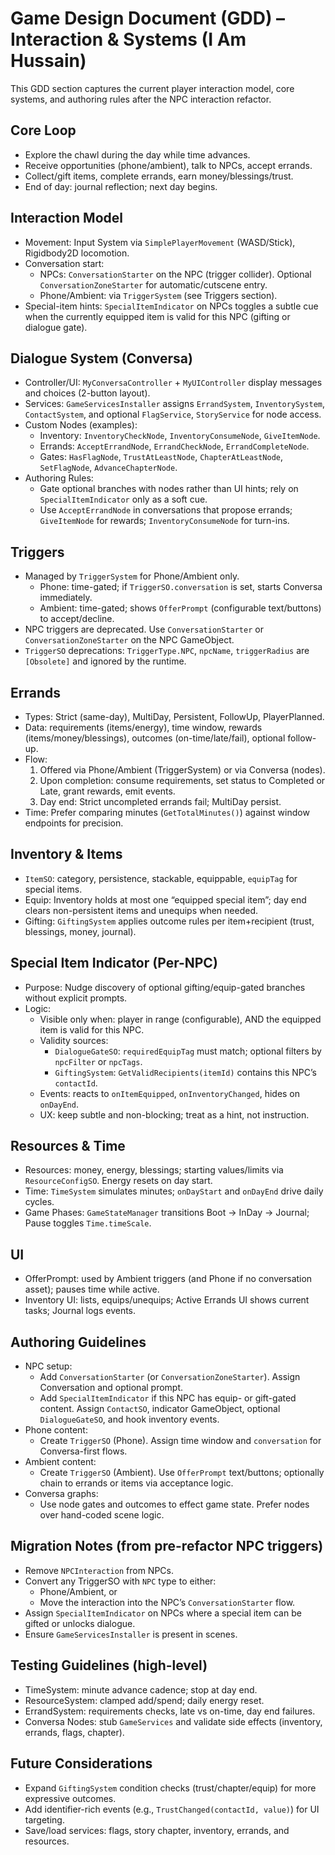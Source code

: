 # Game Design Document (GDD) – Interaction & Systems (I Am Hussain)

This GDD section captures the current player interaction model, core systems, and authoring rules after the NPC interaction refactor.

## Core Loop
- Explore the chawl during the day while time advances.
- Receive opportunities (phone/ambient), talk to NPCs, accept errands.
- Collect/gift items, complete errands, earn money/blessings/trust.
- End of day: journal reflection; next day begins.

## Interaction Model
- Movement: Input System via `SimplePlayerMovement` (WASD/Stick), Rigidbody2D locomotion.
- Conversation start:
  - NPCs: `ConversationStarter` on the NPC (trigger collider). Optional `ConversationZoneStarter` for automatic/cutscene entry.
  - Phone/Ambient: via `TriggerSystem` (see Triggers section).
- Special-item hints: `SpecialItemIndicator` on NPCs toggles a subtle cue when the currently equipped item is valid for this NPC (gifting or dialogue gate).

## Dialogue System (Conversa)
- Controller/UI: `MyConversaController` + `MyUIController` display messages and choices (2-button layout).
- Services: `GameServicesInstaller` assigns `ErrandSystem`, `InventorySystem`, `ContactSystem`, and optional `FlagService`, `StoryService` for node access.
- Custom Nodes (examples):
  - Inventory: `InventoryCheckNode`, `InventoryConsumeNode`, `GiveItemNode`.
  - Errands: `AcceptErrandNode`, `ErrandCheckNode`, `ErrandCompleteNode`.
  - Gates: `HasFlagNode`, `TrustAtLeastNode`, `ChapterAtLeastNode`, `SetFlagNode`, `AdvanceChapterNode`.
- Authoring Rules:
  - Gate optional branches with nodes rather than UI hints; rely on `SpecialItemIndicator` only as a soft cue.
  - Use `AcceptErrandNode` in conversations that propose errands; `GiveItemNode` for rewards; `InventoryConsumeNode` for turn-ins.

## Triggers
- Managed by `TriggerSystem` for Phone/Ambient only.
  - Phone: time-gated; if `TriggerSO.conversation` is set, starts Conversa immediately.
  - Ambient: time-gated; shows `OfferPrompt` (configurable text/buttons) to accept/decline.
- NPC triggers are deprecated. Use `ConversationStarter` or `ConversationZoneStarter` on the NPC GameObject.
- `TriggerSO` deprecations: `TriggerType.NPC`, `npcName`, `triggerRadius` are `[Obsolete]` and ignored by the runtime.

## Errands
- Types: Strict (same-day), MultiDay, Persistent, FollowUp, PlayerPlanned.
- Data: requirements (items/energy), time window, rewards (items/money/blessings), outcomes (on-time/late/fail), optional follow-up.
- Flow:
  1) Offered via Phone/Ambient (TriggerSystem) or via Conversa (nodes).
  2) Upon completion: consume requirements, set status to Completed or Late, grant rewards, emit events.
  3) Day end: Strict uncompleted errands fail; MultiDay persist.
- Time: Prefer comparing minutes (`GetTotalMinutes()`) against window endpoints for precision.

## Inventory & Items
- `ItemSO`: category, persistence, stackable, equippable, `equipTag` for special items.
- Equip: Inventory holds at most one “equipped special item”; day end clears non-persistent items and unequips when needed.
- Gifting: `GiftingSystem` applies outcome rules per item+recipient (trust, blessings, money, journal).

## Special Item Indicator (Per-NPC)
- Purpose: Nudge discovery of optional gifting/equip-gated branches without explicit prompts.
- Logic:
  - Visible only when: player in range (configurable), AND the equipped item is valid for this NPC.
  - Validity sources:
    - `DialogueGateSO`: `requiredEquipTag` must match; optional filters by `npcFilter` or `npcTags`.
    - `GiftingSystem`: `GetValidRecipients(itemId)` contains this NPC’s `contactId`.
  - Events: reacts to `onItemEquipped`, `onInventoryChanged`, hides on `onDayEnd`.
  - UX: keep subtle and non-blocking; treat as a hint, not instruction.

## Resources & Time
- Resources: money, energy, blessings; starting values/limits via `ResourceConfigSO`. Energy resets on day start.
- Time: `TimeSystem` simulates minutes; `onDayStart` and `onDayEnd` drive daily cycles.
- Game Phases: `GameStateManager` transitions Boot → InDay → Journal; Pause toggles `Time.timeScale`.

## UI
- OfferPrompt: used by Ambient triggers (and Phone if no conversation asset); pauses time while active.
- Inventory UI: lists, equips/unequips; Active Errands UI shows current tasks; Journal logs events.

## Authoring Guidelines
- NPC setup:
  - Add `ConversationStarter` (or `ConversationZoneStarter`). Assign Conversation and optional prompt.
  - Add `SpecialItemIndicator` if this NPC has equip- or gift-gated content. Assign `ContactSO`, indicator GameObject, optional `DialogueGateSO`, and hook inventory events.
- Phone content:
  - Create `TriggerSO` (Phone). Assign time window and `conversation` for Conversa-first flows.
- Ambient content:
  - Create `TriggerSO` (Ambient). Use `OfferPrompt` text/buttons; optionally chain to errands or items via acceptance logic.
- Conversa graphs:
  - Use node gates and outcomes to effect game state. Prefer nodes over hand-coded scene logic.

## Migration Notes (from pre-refactor NPC triggers)
- Remove `NPCInteraction` from NPCs.
- Convert any TriggerSO with `NPC` type to either:
  - Phone/Ambient, or
  - Move the interaction into the NPC’s `ConversationStarter` flow.
- Assign `SpecialItemIndicator` on NPCs where a special item can be gifted or unlocks dialogue.
- Ensure `GameServicesInstaller` is present in scenes.

## Testing Guidelines (high-level)
- TimeSystem: minute advance cadence; stop at day end.
- ResourceSystem: clamped add/spend; daily energy reset.
- ErrandSystem: requirements checks, late vs on-time, day end failures.
- Conversa Nodes: stub `GameServices` and validate side effects (inventory, errands, flags, chapter).

## Future Considerations
- Expand `GiftingSystem` condition checks (trust/chapter/equip) for more expressive outcomes.
- Add identifier-rich events (e.g., `TrustChanged(contactId, value)`) for UI targeting.
- Save/load services: flags, story chapter, inventory, errands, and resources.

